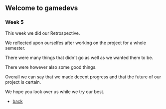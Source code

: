 ## Welcome to gamedevs

### Week 5

This week we did our Retrospective.

We reflected upon ourselfes after working on the project for a whole semester.

There were many things that didn't go as well as we wanted them to be.

There were however also some good things.

Overall we can say that we made decent progress and that the future of our project is certain.

We hope you look over us while we try our best.

- [back](https://albgei.github.io/gamedevs/index)

<script src="https://utteranc.es/client.js"
        repo="albgei/gamedevs"
        issue-term="pathname"
        label="commentary_"
        theme="github-dark"
        crossorigin="anonymous"
        async>
